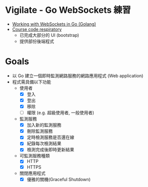 # Vigilate - Go WebSockets 練習

- [Working with WebSockets in Go (Golang)](https://www.udemy.com/course/working-with-websockets-in-go/)
- [Course code respiratory](https://github.com/tsawler/ws-udemy)
  - 已完成大部分的 UI (bootstrap)
  - 提供部份後端程式

# Goals

- 以 Go 建立一個即時監測網路服務的網路應用程式 (Web application)
- 程式需具備以下功能
  - 使用者
    - [x] 登入
    - [x] 登出
    - [x] 移除
    - [ ] 權限 (e.g. 超級使用者, 一般使用者)
  - 監測服務
    - [x] 加入新的監測服務
    - [x] 刪除監測服務
    - [x] 定時檢測服務是否還在線
    - [x] 紀錄每次檢測結果
    - [x] 檢測完成後即時更新結果
  - 可監測服務種類
    - [x] HTTP
    - [x] HTTPS
  - 關閉應用程式
    - [x] 優雅的關機(Graceful Shutdown)
